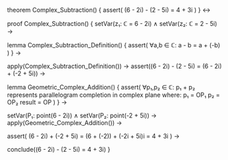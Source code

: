 theorem Complex_Subtraction() {
  assert(
    (6 - 2i) - (2 - 5i) = 4 + 3i
  )
} ↔

proof Complex_Subtraction() {
  setVar(z₁: ℂ = 6 - 2i) ∧
  setVar(z₂: ℂ = 2 - 5i) →
  
  lemma Complex_Subtraction_Definition() {
    assert(
      ∀a,b ∈ ℂ: a - b = a + (-b)
    )
  } →
  
  apply(Complex_Subtraction_Definition()) →
  assert((6 - 2i) - (2 - 5i) = (6 - 2i) + (-2 + 5i)) →
  
  lemma Geometric_Complex_Addition() {
    assert(
      ∀p₁,p₂ ∈ ℂ: p₁ + p₂ represents parallelogram completion in complex plane
      where:
        p₁ = OP₁
        p₂ = OP₂
        result = OP
    )
  } →
  
  setVar(P₁: point(6 - 2i)) ∧
  setVar(P₂: point(-2 + 5i)) →
  apply(Geometric_Complex_Addition()) →
  
  assert(
    (6 - 2i) + (-2 + 5i) = 
    (6 + (-2)) + (-2i + 5i)i = 
    4 + 3i
  ) →
  
  conclude((6 - 2i) - (2 - 5i) = 4 + 3i)
}